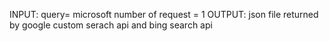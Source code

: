 INPUT:
 query=  microsoft
 number of request = 1
OUTPUT:
 json file returned by google custom serach api and bing search api
